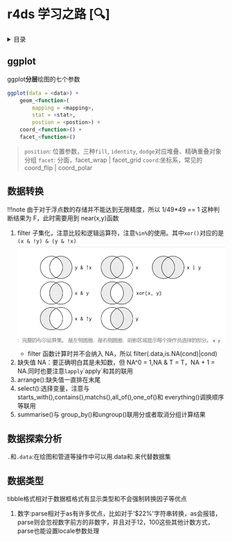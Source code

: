 # r4ds 学习之路 [:mag:]

<details>
    <summary>目录</summary>

- [ggplot](#ggplot)

</details>

## ggplot

ggplot**分层**绘图的七个参数

```r
ggplot(data = <data>) +
    geom_<function>(
        mapping = <mapping>,
        stat = <stat>,
        postion = <postion>) +
    coord_<function>() +
    facet_<function>()
```

> `position`: 位置参数，三种`fill`, `identity`, `dodge`对应堆叠、精确重叠对象分组
> `facet`: 分面，facet_wrap | facet_grid
> `coord`:坐标系，常见的 coord_flip | coord_polar

## 数据转换

!!!note 由于对于浮点数的存储并不能达到无限精度，所以 1/49\*49 == 1 这种判断结果为 F，此时需要用到 near(x,y)函数

1. filter 子集化，注意比较和逻辑运算符，注意`%in%`的使用。其中`xor()`对应的是`(x & !y) & (y & !x)` ![布尔运算](imgs/Boolean.png)
   - filter 函数计算时并不会纳入 NA，所以 filter(.data,is.NA(cond)|cond)
2. 缺失值 NA：要正确明白其是未知数，但 NA^0 = 1,NA & T = T，NA + 1 = NA.同时也要注意`lapply`\`apply`和其的联用
3. arrange():缺失值一直排在末尾
4. select():选择变量，注意与 starts_with(),contains(),matchs(),all_of(),one_of()和 everything()调换顺序等联用
5. summarise()与 group_by()和ungroup()联用分或者取消分组计算结果

## 数据探索分析
`.`和`.data`:在绘图和管道等操作中可以用.data和.来代替数据集

## 数据类型
tibble格式相对于数据框格式有显示类型和不会强制转换因子等优点
1. 数字:parse相对于as有许多优点，比如对于'$22%'字符串转换，as会报错，parse则会忽视数字前方的非数字，并且对于12，100这些其他计数方式，parse也能设置locale参数处理